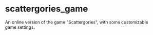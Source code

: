 # scattergories_game
An online version of the game "Scattergories", with some customizable game settings.
